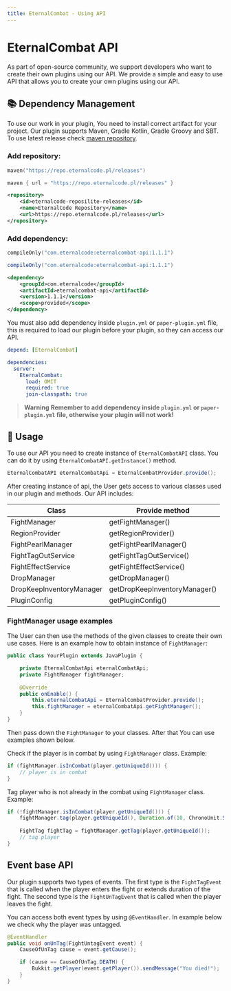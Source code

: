```yaml
---
title: EternalCombat - Using API
---
```


# EternalCombat API

As part of open-source community, we support developers who want to create their own plugins using our API. We provide a simple and easy to use API that allows you to create your own plugins using our API.

## 📚 Dependency Management

To use our work in your plugin, You need to install correct artifact for your project. Our plugin supports Maven, Gradle Kotlin, Gradle Groovy and SBT.
To use latest release check [maven repository](https://repo.eternalcode.pl/#/releases/com/eternalcode/eternalcombat-api).

### Add repository:

<CodeTabs>
  <CodeTab label="Gradle (KTS)">

```kotlin
maven("https://repo.eternalcode.pl/releases")
```

  </CodeTab>
  <CodeTab label="Gradle (Groovy)">

```groovy
maven { url = "https://repo.eternalcode.pl/releases" }
```

  </CodeTab>
  <CodeTab label="Maven">

```xml
<repository>
    <id>eternalcode-reposilite-releases</id>
    <name>EternalCode Repository</name>
    <url>https://repo.eternalcode.pl/releases</url>
</repository>
```

  </CodeTab>
</CodeTabs>

### Add dependency:

<CodeTabs>
  <CodeTab label="Gradle (KTS)">

```kotlin
compileOnly("com.eternalcode:eternalcombat-api:1.1.1")
```

  </CodeTab>
  <CodeTab label="Gradle (Groovy)">

```groovy
compileOnly("com.eternalcode:eternalcombat-api:1.1.1")
```

  </CodeTab>
  <CodeTab label="Maven">

```xml
<dependency>
    <groupId>com.eternalcode</groupId>
    <artifactId>eternalcombat-api</artifactId>
    <version>1.1.1</version>
    <scope>provided</scope>
</dependency>
```

  </CodeTab>
</CodeTabs>

You must also add dependency inside `plugin.yml` or `paper-plugin.yml` file, this is required to load our plugin before your plugin, so they can access our API.

<CodeTabs>
  <CodeTab label="plugin.yml">

```yaml
depend: [EternalCombat]
```

  </CodeTab>
  <CodeTab label="paper-plugin.yml">

```yaml
dependencies:
  server:
    EternalCombat:
      load: OMIT
      required: true
      join-classpath: true
```

  </CodeTab>
</CodeTabs>

> **Warning**
> **Remember to add dependency inside `plugin.yml` or `paper-plugin.yml` file, otherwise your plugin will not work!**

## 📝 Usage
To use our API you need to create instance of `EternalCombatAPI` class. You can do it by using `EternalCombatAPI.getInstance()` method.

```java
EternalCombatAPI eternalCombatApi = EternalCombatProvider.provide();
```
After creating instance of api, the User gets access to various classes used in our plugin and methods.
Our API includes:

| Class                    | Provide method                |
|--------------------------|-------------------------------|
| FightManager             | getFightManager()             |
| RegionProvider           | getRegionProvider()           |
| FightPearlManager        | getFightPearlManager()        |
| FightTagOutService       | getFightTagOutService()       |
| FightEffectService       | getFightEffectService()       |
| DropManager              | getDropManager()              |
| DropKeepInventoryManager | getDropKeepInventoryManager() |
| PluginConfig             | getPluginConfig()             |

### FightManager usage examples

The User can then use the methods of the given classes to create their own use cases. Here is an example how to obtain instance of `FightManager`:

```java
public class YourPlugin extends JavaPlugin {

    private EternalCombatApi eternalCombatApi; 
    private FightManager fightManager; 
    
    @Override
    public onEnable() {
        this.eternalCombatApi = EternalCombatProvider.provide(); 
        this.fightManager = eternalCombatApi.getFightManager(); 
    }
}
```

Then pass down the `FightManager` to your classes. After that You can use examples shown below.

Check if the player is in combat by using `FightManager` class. Example:

```java
if (fightManager.isInCombat(player.getUniqueId())) {
    // player is in combat
}
```

Tag player who is not already in the combat using `FightManager` class. Example:

```java
if (!fightManager.isInCombat(player.getUniqueId())) {
    fightManager.tag(player.getUniqueId(), Duration.of(10, ChronoUnit.SECONDS), CauseOfTag.COMMAND);
    
    FightTag fightTag = fightManager.getTag(player.getUniqueId());
    // tag player
}
```

## Event base API

Our plugin supports two types of events. 
The first type is the `FightTagEvent` that is called when the player enters the fight or extends duration of the fight. 
The second type is the `FightUnTagEvent` that is called when the player leaves the fight.

You can access both event types by using `@EventHandler`. In example below we check why the player was untagged.

```java
@EventHandler
public void onUnTag(FightUntagEvent event) {
    CauseOfUnTag cause = event.getCause();

    if (cause == CauseOfUnTag.DEATH) {
        Bukkit.getPlayer(event.getPlayer()).sendMessage("You died!");
    }
}
``` 